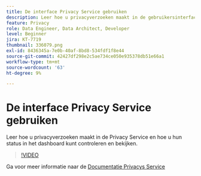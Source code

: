 ```yaml
---
title: De interface Privacy Service gebruiken
description: Leer hoe u privacyverzoeken maakt in de gebruikersinterface en de status van deze aanvragen in het dashboard controleert of bekijkt.
feature: Privacy
role: Data Engineer, Data Architect, Developer
level: Beginner
jira: KT-7719
thumbnail: 336079.png
exl-id: 8436345a-7e0b-40af-8bd8-534fdf1f8e44
source-git-commit: 42427df298e2c5ae734ce050e935378db51e66a1
workflow-type: tm+mt
source-wordcount: '63'
ht-degree: 9%

---
```



# De interface Privacy Service gebruiken

Leer hoe u privacyverzoeken maakt in de Privacy Service en hoe u hun status in het dashboard kunt controleren en bekijken.

>[!VIDEO](https://video.tv.adobe.com/v/336079?quality=12&learn=on)

Ga voor meer informatie naar de [Documentatie Privacys Service](https://experienceleague.adobe.com/docs/experience-platform/privacy/home.html?lang=nl)

